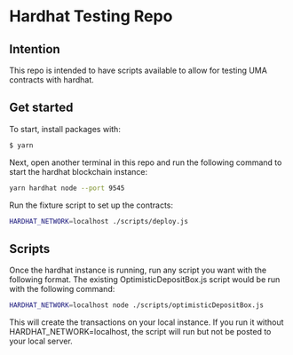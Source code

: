 # Hardhat Testing Repo

## Intention

<p>This repo is intended to have scripts available to allow for testing UMA contracts with hardhat.</p>

## Get started

To start, install packages with:

```sh
$ yarn
```

Next, open another terminal in this repo and run the following command to start the hardhat blockchain instance:

```sh
yarn hardhat node --port 9545
```

Run the fixture script to set up the contracts:

```sh
HARDHAT_NETWORK=localhost ./scripts/deploy.js
```

## Scripts

Once the hardhat instance is running, run any script you want with the following format. The existing OptimisticDepositBox.js script would be run with the following command:

```sh
HARDHAT_NETWORK=localhost node ./scripts/optimisticDepositBox.js
```

This will create the transactions on your local instance. If you run it without HARDHAT_NETWORK=localhost, the script will run but not be posted to your local server.